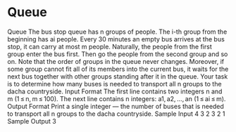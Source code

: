 # Queue
Queue      The bus stop queue has n groups of people. The i-th group from the beginning has ai people. Every 30 minutes an empty bus arrives at the bus stop, it can carry at most m people. Naturally, the people from the first group enter the bus first. Then go the people from the second group and so on. Note that the order of groups in the queue never changes. Moreover, if some group cannot fit all of its members into the current bus, it waits for the next bus together with other groups standing after it in the queue.  Your task is to determine how many buses is needed to transport all n groups to the dacha countryside.  Input Format  The first line contains two integers n and m (1 ≤ n, m ≤ 100). The next line contains n integers: a1, a2, ..., an (1 ≤ ai ≤ m).  Output Format  Print a single integer — the number of buses that is needed to transport all n groups to the dacha countryside.  Sample Input  4 3  2 3 2 1  Sample Output  3   
